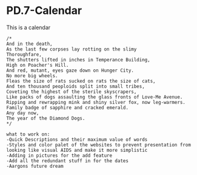 # PD.7-Calendar
This is a calendar 

	/* 
	And in the death,
	As the last few corpses lay rotting on the slimy
	Thoroughfare,
	The shutters lifted in inches in Temperance Building,
	High on Poacher's Hill.
	And red, mutant, eyes gaze down on Hunger City.
	No more big wheels.
	Fleas the size of rats sucked on rats the size of cats,
	And ten thousand peoploids split into small tribes,
	Coveting the highest of the sterile skyscrapers,
	Like packs of dogs assaulting the glass fronts of Love-Me Avenue.
	Ripping and rewrapping mink and shiny silver fox, now leg-warmers.
	Family badge of sapphire and cracked emerald.
	Any day now,
	The year of the Diamond Dogs.
	*/
	
	what to work on: 
	-Quick Descriptions and their maximum value of words
	-Styles and color palet of the websites to prevent presentation from looking like visual AIDS and make it more simplistic
	-Adding in pictures for the add feature
	-Add all the redundant stuff in for the dates
	-Aargons future dream
